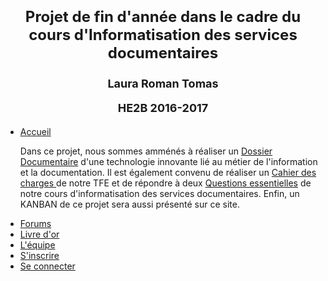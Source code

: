 <html>
<body>
<h1> 
<font size="+2">
<p align="center"> Projet de fin d'année dans le cadre du cours d'Informatisation des services documentaires</p></font>
<font size="+1">
<p align="center">Laura Roman Tomas</p>
<p align="center">HE2B 2016-2017</p>
</font>
</h1>
<div id="menu">
  <ul id="onglets">
    <li class="active"><a href="README.md"> Accueil </a></li>
    <p> Dans ce projet, nous sommes amménés à réaliser un <a href="Dossier documentaire/index.html"> Dossier Documentaire</a> d'une technologie innovante lié au métier de l'information et la documentation. Il est également convenu de réaliser un <a href="cahier.html"> Cahier des charges </a> de notre TFE et de répondre à deux <a href="Questions.html"> Questions essentielles</a>  de notre cours d'informatisation des services documentaires. Enfin, un KANBAN de ce projet sera aussi présenté sur ce site.</p>
    <li><a href="Forums.html"> Forums </a></li>
    <li><a href="Livre_or.html"> Livre d'or </a></li>
    <li><a href="Equipe.html"> L'équipe </a></li>
    <li><a href="Inscription.html"> S'inscrire </a></li>
    <li><a href="Connexion.html"> Se connecter </a></li>
  </ul>
</div>


